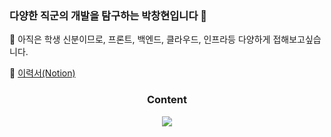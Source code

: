### 다양한 직군의 개발을 탐구하는 박창현입니다 👋

🔭 아직은 학생 신분이므로, 프론트, 백엔드, 클라우드, 인프라등 다양하게 접해보고싶습니다. <br>

💁 [이력서(Notion)](https://sharechang.notion.site/s-Resume-ca6fb048b1ed47df86bda6161580afe5) <br>


<h3 align="center"> Content </h3>
<p align="center">
  <a href="mailto:pch3320@hanyang.ac.kr"><img src="https://img.shields.io/badge/Gmail-d14836?style=flat-square&logo=Gmail&logoColor=white&link=wdh112139@gmail.com"/></a>
</p>
